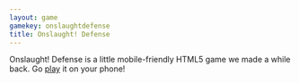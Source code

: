 ```yaml
---
layout: game
gamekey: onslaughtdefense
title: Onslaught! Defense
---
```

Onslaught! Defense is a little mobile-friendly HTML5 game we made a while back. Go [play](http://arcade.lostdecadegames.com/onslaught_defense/) it on your phone!
